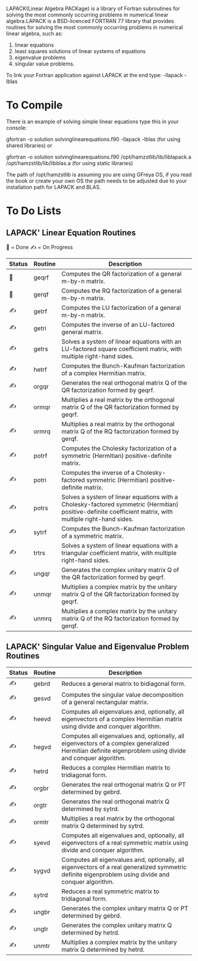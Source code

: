 LAPACK(Linear Algebra PACKage) is a library of Fortran subroutines for solving the most commonly occurring problems in numerical linear algebra.LAPACK is a BSD-licenced FORTRAN 77 library that provides routines for solving the most commonly occurring problems in numerical linear algebra, such as:
1. linear equations
2. least squares solutions of linear systems of equations
3. eigenvalue problems
4. singular value problems.

To link your Fortran application against LAPACK at the end type: -llapack -lblas

# To Compile
There is an example of solving simple linear equations type this in your console:

gfortran -o solution solvinglinearequations.f90 -llapack -lblas
(for using shared libraries)
or

gfortran -o solution solvinglinearequations.f90 /opt/hamzstlib/lib/liblapack.a /opt/hamzstlib/lib/libblas.a
(for using static libraries)

The path of /opt/hamzstlib is assuming you are using GFreya OS, if you read the book or create your own OS the path needs to be adjusted due to your installation path for LAPACK and BLAS.

# To Do Lists
## LAPACK' Linear Equation Routines
:sunflower: = Done
:writing_hand: = On Progress

| Status  | Routine |Description |
| ------------- | ------------- | -------------|
|:sunflower:| geqrf | Computes the QR factorization of a general m-by-n matrix. |
|:sunflower:| gerqf | Computes the RQ factorization of a general m-by-n matrix. |
|:writing_hand:| getrf | Computes the LU factorization of a general m-by-n matrix. |
|:writing_hand:|	getri  |	Computes the inverse of an LU-factored general matrix.
|:writing_hand:|	getrs  |	Solves a system of linear equations with an LU-factored square coefficient matrix, with multiple right-hand sides.
|:writing_hand:|	hetrf  |	Computes the Bunch-Kaufman factorization of a complex Hermitian matrix.
|:writing_hand:|	orgqr  |	Generates the real orthogonal matrix Q of the QR factorization formed by geqrf.
|:writing_hand:|	ormqr  |	Multiplies a real matrix by the orthogonal matrix Q of the QR factorization formed by geqrf.
|:writing_hand:|	ormrq  |  Multiplies a real matrix by the orthogonal matrix Q of the RQ factorization formed by gerqf.
|:writing_hand:| 	potrf  |	Computes the Cholesky factorization of a symmetric (Hermitian) positive-definite matrix.
|:writing_hand:| 	potri  |	Computes the inverse of a Cholesky-factored symmetric (Hermitian) positive-definite matrix.
|:writing_hand:|	potrs  |	Solves a system of linear equations with a Cholesky-factored symmetric (Hermitian) positive-definite coefficient matrix, with multiple right-hand sides.
|:writing_hand:|	sytrf  |	Computes the Bunch-Kaufman factorization of a symmetric matrix.
|:writing_hand:|	trtrs  |	Solves a system of linear equations with a triangular coefficient matrix, with multiple right-hand sides.
|:writing_hand:|	ungqr  |	Generates the complex unitary matrix Q of the QR factorization formed by geqrf.
|:writing_hand:|	unmqr  |	Multiplies a complex matrix by the unitary matrix Q of the QR factorization formed by geqrf.
|:writing_hand:|	unmrq  | Multiplies a complex matrix by the unitary matrix Q of the RQ factorization formed by gerqf.

## LAPACK' Singular Value and Eigenvalue Problem Routines
| Status  | Routine |Description |
| ------------- | ------------- | -------------|
|:writing_hand:| 	gebrd |	Reduces a general matrix to bidiagonal form.
|:writing_hand:| 	gesvd |	Computes the singular value decomposition of a general rectangular matrix.
|:writing_hand:| 	heevd |	Computes all eigenvalues and, optionally, all eigenvectors of a complex Hermitian matrix using divide and conquer algorithm.
|:writing_hand:| 	hegvd |	Computes all eigenvalues and, optionally, all eigenvectors of a complex generalized Hermitian definite eigenproblem using divide and conquer algorithm.
|:writing_hand:|	hetrd |	Reduces a complex Hermitian matrix to tridiagonal form.
|:writing_hand:|	orgbr |	Generates the real orthogonal matrix Q or PT determined by gebrd.
|:writing_hand:|	orgtr |	Generates the real orthogonal matrix Q determined by sytrd.
|:writing_hand:|	ormtr |	Multiplies a real matrix by the orthogonal matrix Q determined by sytrd.
|:writing_hand:|	syevd |	Computes all eigenvalues and, optionally, all eigenvectors of a real symmetric matrix using divide and conquer algorithm.
|:writing_hand:|	sygvd |	Computes all eigenvalues and, optionally, all eigenvectors of a real generalized symmetric definite eigenproblem using divide and conquer algorithm.
|:writing_hand:|	sytrd |	Reduces a real symmetric matrix to tridiagonal form.
|:writing_hand:|	ungbr |	Generates the complex unitary matrix Q or PT determined by gebrd.
|:writing_hand:|	ungtr |	Generates the complex unitary matrix Q determined by hetrd.
|:writing_hand:|	unmtr |	Multiplies a complex matrix by the unitary matrix Q determined by hetrd.
